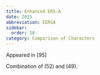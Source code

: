 ```yaml
---
title: Enhanced ERS-A
date: 2015
abbreviation: EERSA
sidebar:
  order: 58
category: Comparison of Characters
---
```


Appeared in [95]

Combination of (52) and (49).
